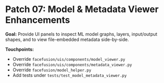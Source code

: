 # Patch 07: Model & Metadata Viewer Enhancements

**Goal:**
Provide UI panels to inspect ML model graphs, layers, input/output shapes,
and to view file-embedded metadata side-by-side.

**Touchpoints:**
- Override `facefusion/uis/components/model_viewer.py`
- Override `facefusion/uis/components/metadata_viewer.py`
- Override `facefusion/model_helper.py`
- Add tests under `tests/test_model_metadata_viewer.py`
